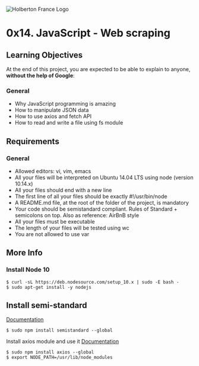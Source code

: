 ![Holberton France Logo](https://images.squarespace-cdn.com/content/v1/60bf70d860f31b4f60455443/1625061110826-904UGWRZ9PX81YWARXMT/HolbertonFRANCEFichier+16.png?format=1500w)

# 0x14. JavaScript - Web scraping

## Learning Objectives
At the end of this project, you are expected to be able to explain to anyone, **without the help of Google**:

### General
- Why JavaScript programming is amazing
- How to manipulate JSON data
- How to use axios and fetch API
- How to read and write a file using fs module
## Requirements
### General
- Allowed editors: vi, vim, emacs
- All your files will be interpreted on Ubuntu 14.04 LTS using node (version 10.14.x)
- All your files should end with a new line
- The first line of all your files should be exactly #!/usr/bin/node
- A README.md file, at the root of the folder of the project, is mandatory
- Your code should be semistandard compliant. Rules of Standard + semicolons on top. Also as reference: AirBnB style
- All your files must be executable
- The length of your files will be tested using wc
- You are not allowed to use var
## More Info
### Install Node 10
```
$ curl -sL https://deb.nodesource.com/setup_10.x | sudo -E bash -
$ sudo apt-get install -y nodejs
```
## Install semi-standard
[Documentation](https://intranet.hbtn.io/rltoken/GEBmmrmMUnGd20y4k6_4OA)
```
$ sudo npm install semistandard --global
```
Install axios module and use it
[Documentation](https://intranet.hbtn.io/rltoken/ZCxiaIcuRl3IlEL_VgGqoA)
```
$ sudo npm install axios --global
$ export NODE_PATH=/usr/lib/node_modules
```

